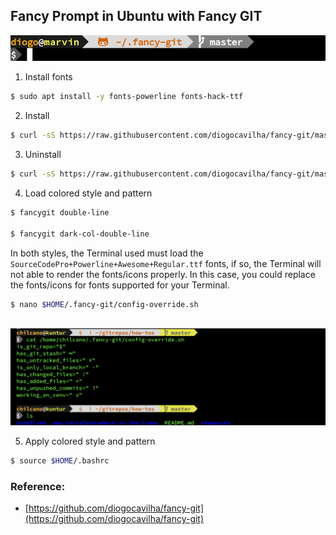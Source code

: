 ## Fancy Prompt in Ubuntu with Fancy GIT

![](fancy_prompt_ubuntu_with_fancy_git.png)

1) Install fonts
```sh
$ sudo apt install -y fonts-powerline fonts-hack-ttf
```

2) Install
```sh
$ curl -sS https://raw.githubusercontent.com/diogocavilha/fancy-git/master/install.sh | sh
```

3) Uninstall
```sh
$ curl -sS https://raw.githubusercontent.com/diogocavilha/fancy-git/master/uninstall.sh | sh
```

4) Load colored style and pattern
```sh
$ fancygit double-line

$ fancygit dark-col-double-line
```
In both styles, the Terminal used must load the `SourceCodePro+Powerline+Awesome+Regular.ttf` fonts, if so, the Terminal will not able to render the fonts/icons properly.
In this case, you could replace the fonts/icons for fonts supported for your Terminal.
```sh
$ nano $HOME/.fancy-git/config-override.sh



```

![](fancy_prompt_ubuntu_with_fancy_git_updated.png)

5) Apply colored style and pattern
```sh 
$ source $HOME/.bashrc
```

### Reference:
- [https://github.com/diogocavilha/fancy-git](https://github.com/diogocavilha/fancy-git)
